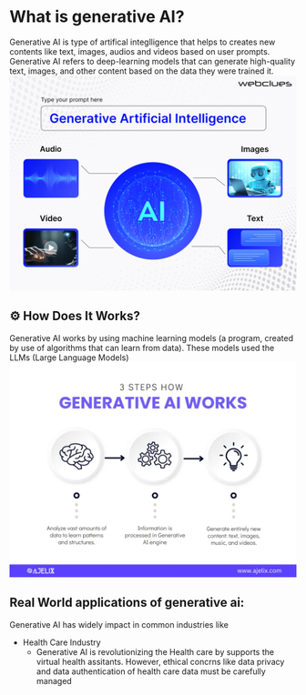 # What is generative AI?
Generative AI is type of artifical integlligence that helps to creates new contents like text, images, audios and videos based on user prompts. Generative AI refers to deep-learning models that can generate high-quality text, images, and other content based on the data they were trained it.
![Generative AI](GenerativeArtificialIntelligence.png)

## ⚙️ How Does It Works?
Generative AI works by using machine learning models (a program, created by use of algorithms that can learn from data). These models used the LLMs (Large Language Models)
![How does it works](image.png)

## Real World applications of generative ai:
Generative AI has widely impact in common industries like 
- Health Care Industry
  - Generative AI is revolutionizing the Health care by supports the virtual health assitants. However, ethical concrns like data privacy and data authentication of health care data must be carefully managed  